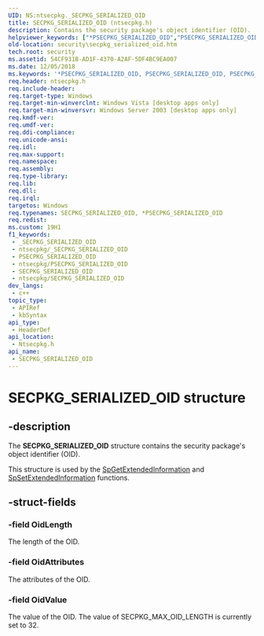 ```yaml
---
UID: NS:ntsecpkg._SECPKG_SERIALIZED_OID
title: SECPKG_SERIALIZED_OID (ntsecpkg.h)
description: Contains the security package's object identifier (OID).
helpviewer_keywords: ["*PSECPKG_SERIALIZED_OID","PSECPKG_SERIALIZED_OID","PSECPKG_SERIALIZED_OID structure pointer [Security]","SECPKG_SERIALIZED_OID","SECPKG_SERIALIZED_OID structure [Security]","ntsecpkg/PSECPKG_SERIALIZED_OID","ntsecpkg/SECPKG_SERIALIZED_OID","security.secpkg_serialized_oid"]
old-location: security\secpkg_serialized_oid.htm
tech.root: security
ms.assetid: 54CF931B-AD1F-4370-A2AF-5DF4BC9EA007
ms.date: 12/05/2018
ms.keywords: '*PSECPKG_SERIALIZED_OID, PSECPKG_SERIALIZED_OID, PSECPKG_SERIALIZED_OID structure pointer [Security], SECPKG_SERIALIZED_OID, SECPKG_SERIALIZED_OID structure [Security], ntsecpkg/PSECPKG_SERIALIZED_OID, ntsecpkg/SECPKG_SERIALIZED_OID, security.secpkg_serialized_oid'
req.header: ntsecpkg.h
req.include-header: 
req.target-type: Windows
req.target-min-winverclnt: Windows Vista [desktop apps only]
req.target-min-winversvr: Windows Server 2003 [desktop apps only]
req.kmdf-ver: 
req.umdf-ver: 
req.ddi-compliance: 
req.unicode-ansi: 
req.idl: 
req.max-support: 
req.namespace: 
req.assembly: 
req.type-library: 
req.lib: 
req.dll: 
req.irql: 
targetos: Windows
req.typenames: SECPKG_SERIALIZED_OID, *PSECPKG_SERIALIZED_OID
req.redist: 
ms.custom: 19H1
f1_keywords:
 - _SECPKG_SERIALIZED_OID
 - ntsecpkg/_SECPKG_SERIALIZED_OID
 - PSECPKG_SERIALIZED_OID
 - ntsecpkg/PSECPKG_SERIALIZED_OID
 - SECPKG_SERIALIZED_OID
 - ntsecpkg/SECPKG_SERIALIZED_OID
dev_langs:
 - c++
topic_type:
 - APIRef
 - kbSyntax
api_type:
 - HeaderDef
api_location:
 - Ntsecpkg.h
api_name:
 - SECPKG_SERIALIZED_OID
---
```


# SECPKG_SERIALIZED_OID structure


## -description

The <b>SECPKG_SERIALIZED_OID</b> structure contains the security package's object identifier (OID). 

This structure is used by the 
<a href="/windows/desktop/api/ntsecpkg/nc-ntsecpkg-spgetextendedinformationfn">SpGetExtendedInformation</a> and 
<a href="/windows/desktop/api/ntsecpkg/nc-ntsecpkg-spsetextendedinformationfn">SpSetExtendedInformation</a> functions.

## -struct-fields

### -field OidLength

The length of the OID.

### -field OidAttributes

The attributes of the OID.

### -field OidValue

The value of the OID. The value of SECPKG_MAX_OID_LENGTH is currently set to 32.